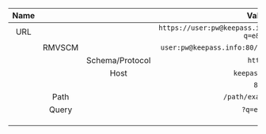 
| Name |        |                 |                           Value                            |
| :--: | :----: | :-------------: | :--------------------------------------------------------: |
| URL  |        |                 | `https://user:pw@keepass.info:80/path/example.php?q=e&s=t` |
|      | RMVSCM |                 |     `user:pw@keepass.info:80/path/example.php?q=e&s=t`     |
|      |        | Schema/Protocol |                          `https`                           |
|      |        |      Host       |                       `keepass.info`                       |
|      |        |                 |                            `80`                            |
|      |  Path  |                 |                    `/path/example.php`                     |
|      | Query  |                 |                         `?q=e&s=t`                         |
|      |        |                 |                                                            |
|      |        |                 |                                                            |
|      |        |                 |                                                            |
